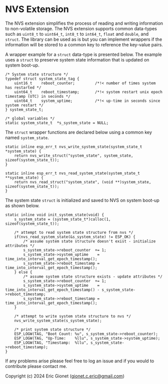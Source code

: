 # NVS Extension
The NVS extension simplifies the process of reading and writing information to non-volatile storage.  The NVS extension supports common data-types such as `uint8_t` to `uint64_t`, `int8_t` to `int64_t`, `float` and `double`, and `struct`.  The library can be used as is but you can implement wrappers if the information will be stored to a common key to reference the key-value pairs.  

A wrapper example for a `struct` data-type is presented below.  The example uses a `struct` to preserve system state information that is updated on system boot-up.
```
/* System state structure */
typedef struct system_state_tag {
    uint16_t    reboot_counter;         /*!< number of times system has restarted */
    uint64_t    reboot_timestamp;       /*!< system restart unix epoch timestamp (UTC) in seconds */
    uint64_t    system_uptime;          /*!< up-time in seconds since system restart */
} system_state_t;

/* global variables */
static system_state_t  *s_system_state = NULL;
```
The `struct` wrapper functions are declared below using a common key named `system_state`.
```
static inline esp_err_t nvs_write_system_state(system_state_t *system_state) {
    return nvs_write_struct("system_state", system_state, sizeof(system_state_t));
}

static inline esp_err_t nvs_read_system_state(system_state_t **system_state) {
    return nvs_read_struct("system_state", (void **)system_state, sizeof(system_state_t));
}
```
The system state `struct` is initialized and saved to NVS on system boot-up as shown below. 
```
static inline void init_system_state(void) {
    s_system_state = (system_state_t*)calloc(1, sizeof(system_state_t));

    /* attempt to read system state structure from nvs */
    if(nvs_read_system_state(&s_system_state) != ESP_OK) {
        /* assume system state structure doesn't exist - initialize attributes */
        s_system_state->reboot_counter  += 1;
        s_system_state->system_uptime    = time_into_interval_get_epoch_timestamp();
        s_system_state->reboot_timestamp = time_into_interval_get_epoch_timestamp();
    } else {
        /* assume system state structure exists - update attributes */
        s_system_state->reboot_counter  += 1;
        s_system_state->system_uptime    = time_into_interval_get_epoch_timestamp() - s_system_state->reboot_timestamp;
        s_system_state->reboot_timestamp = time_into_interval_get_epoch_timestamp();
    }

    /* attempt to write system state structure to nvs */
    nvs_write_system_state(s_system_state);

    /* print system state structure */
    ESP_LOGW(TAG, "Boot Count: %u", s_system_state->reboot_counter);
    ESP_LOGW(TAG, "Up-Time:    %llu", s_system_state->system_uptime);
    ESP_LOGW(TAG, "Timestamp:  %llu", s_system_state->reboot_timestamp);
}
```
If any problems arise please feel free to log an issue and if you would to contribute please contact me.



Copyright (c) 2024 Eric Gionet (gionet.c.eric@gmail.com)
